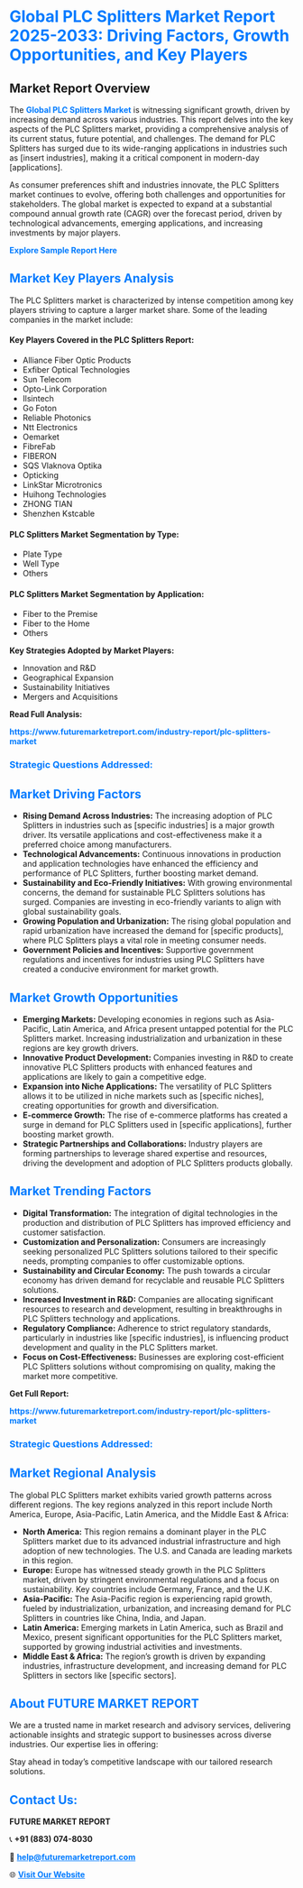 <h1 style="color: #007BFF;">Global PLC Splitters Market Report 2025-2033: Driving Factors, Growth Opportunities, and Key Players</h1>

<section id="overview">
<h2>Market Report Overview</h2>
<p>The <a href="https://www.futuremarketreport.com/industry-report/plc-splitters-market" style="color: #007BFF; text-decoration: none;"><strong>Global PLC Splitters Market</strong></a> is witnessing significant growth, driven by increasing demand across various industries. This report delves into the key aspects of the PLC Splitters market, providing a comprehensive analysis of its current status, future potential, and challenges. The demand for PLC Splitters has surged due to its wide-ranging applications in industries such as [insert industries], making it a critical component in modern-day [applications].</p>
<p>As consumer preferences shift and industries innovate, the PLC Splitters market continues to evolve, offering both challenges and opportunities for stakeholders. The global market is expected to expand at a substantial compound annual growth rate (CAGR) over the forecast period, driven by technological advancements, emerging applications, and increasing investments by major players.</p>
</section>

<section id="overview">
<p><a href="https://www.futuremarketreport.com/request-sample/reportId=53203" style="color: #007BFF; text-decoration: none;"><strong>Explore Sample Report Here</strong></a></p>
</section>

<section id="key-players">
<h2 style="color: #007BFF;">Market Key Players Analysis</h2>
<p>The PLC Splitters market is characterized by intense competition among key players striving to capture a larger market share. Some of the leading companies in the market include:</p>
<h4>Key Players Covered in the PLC Splitters Report:</h4>
<ul><li>Alliance Fiber Optic Products</li><li>Exfiber Optical Technologies</li><li>Sun Telecom</li><li>Opto-Link Corporation</li><li>Ilsintech</li><li>Go Foton</li><li>Reliable Photonics</li><li>Ntt Electronics</li><li>Oemarket</li><li>FibreFab</li><li>FIBERON</li><li>SQS Vlaknova Optika</li><li>Opticking</li><li>LinkStar Microtronics</li><li>Huihong Technologies</li><li>ZHONG TIAN</li><li>Shenzhen Kstcable</li></ul>
<h4>PLC Splitters Market Segmentation by Type:</h4>
<ul><li>Plate Type</li><li>Well Type</li><li>Others</li></ul>

<h4>PLC Splitters Market Segmentation by Application:</h4>
<ul><li>Fiber to the Premise</li><li>Fiber to the Home</li><li>Others</li></ul>
<p><strong>Key Strategies Adopted by Market Players:</strong></p>
<ul>
<li>Innovation and R&D</li>
<li>Geographical Expansion</li>
<li>Sustainability Initiatives</li>
<li>Mergers and Acquisitions</li>
</ul>
</section>

<section>
<p><strong>Read Full Analysis: </strong></p><a href="https://www.futuremarketreport.com/industry-report/plc-splitters-market" style="color: #007BFF; text-decoration: none;"><strong>https://www.futuremarketreport.com/industry-report/plc-splitters-market</strong></a>
<h3 style="color: #007BFF;">Strategic Questions Addressed:</h3>
</section>

<section id="driving-factors">
<h2 style="color: #007BFF;">Market Driving Factors</h2>
<ul>
<li><strong>Rising Demand Across Industries:</strong> The increasing adoption of PLC Splitters in industries such as [specific industries] is a major growth driver. Its versatile applications and cost-effectiveness make it a preferred choice among manufacturers.</li>
<li><strong>Technological Advancements:</strong> Continuous innovations in production and application technologies have enhanced the efficiency and performance of PLC Splitters, further boosting market demand.</li>
<li><strong>Sustainability and Eco-Friendly Initiatives:</strong> With growing environmental concerns, the demand for sustainable PLC Splitters solutions has surged. Companies are investing in eco-friendly variants to align with global sustainability goals.</li>
<li><strong>Growing Population and Urbanization:</strong> The rising global population and rapid urbanization have increased the demand for [specific products], where PLC Splitters plays a vital role in meeting consumer needs.</li>
<li><strong>Government Policies and Incentives:</strong> Supportive government regulations and incentives for industries using PLC Splitters have created a conducive environment for market growth.</li>
</ul>
</section>

<section id="growth-opportunities">
<h2 style="color: #007BFF;">Market Growth Opportunities</h2>
<ul>
<li><strong>Emerging Markets:</strong> Developing economies in regions such as Asia-Pacific, Latin America, and Africa present untapped potential for the PLC Splitters market. Increasing industrialization and urbanization in these regions are key growth drivers.</li>
<li><strong>Innovative Product Development:</strong> Companies investing in R&D to create innovative PLC Splitters products with enhanced features and applications are likely to gain a competitive edge.</li>
<li><strong>Expansion into Niche Applications:</strong> The versatility of PLC Splitters allows it to be utilized in niche markets such as [specific niches], creating opportunities for growth and diversification.</li>
<li><strong>E-commerce Growth:</strong> The rise of e-commerce platforms has created a surge in demand for PLC Splitters used in [specific applications], further boosting market growth.</li>
<li><strong>Strategic Partnerships and Collaborations:</strong> Industry players are forming partnerships to leverage shared expertise and resources, driving the development and adoption of PLC Splitters products globally.</li>
</ul>
</section>

<section id="trending-factors">
<h2 style="color: #007BFF;">Market Trending Factors</h2>
<ul>
<li><strong>Digital Transformation:</strong> The integration of digital technologies in the production and distribution of PLC Splitters has improved efficiency and customer satisfaction.</li>
<li><strong>Customization and Personalization:</strong> Consumers are increasingly seeking personalized PLC Splitters solutions tailored to their specific needs, prompting companies to offer customizable options.</li>
<li><strong>Sustainability and Circular Economy:</strong> The push towards a circular economy has driven demand for recyclable and reusable PLC Splitters solutions.</li>
<li><strong>Increased Investment in R&D:</strong> Companies are allocating significant resources to research and development, resulting in breakthroughs in PLC Splitters technology and applications.</li>
<li><strong>Regulatory Compliance:</strong> Adherence to strict regulatory standards, particularly in industries like [specific industries], is influencing product development and quality in the PLC Splitters market.</li>
<li><strong>Focus on Cost-Effectiveness:</strong> Businesses are exploring cost-efficient PLC Splitters solutions without compromising on quality, making the market more competitive.</li>
</ul>
</section>

<section>
<p><strong>Get Full Report: </strong></p><a href="https://www.futuremarketreport.com/industry-report/plc-splitters-market" style="color: #007BFF; text-decoration: none;"><strong>https://www.futuremarketreport.com/industry-report/plc-splitters-market</strong></a>
<h3 style="color: #007BFF;">Strategic Questions Addressed:</h3>
</section>


<section id="regional-analysis">
<h2 style="color: #007BFF;">Market Regional Analysis</h2>
<p>The global PLC Splitters market exhibits varied growth patterns across different regions. The key regions analyzed in this report include North America, Europe, Asia-Pacific, Latin America, and the Middle East & Africa:</p>
<ul>
<li><strong>North America:</strong> This region remains a dominant player in the PLC Splitters market due to its advanced industrial infrastructure and high adoption of new technologies. The U.S. and Canada are leading markets in this region.</li>
<li><strong>Europe:</strong> Europe has witnessed steady growth in the PLC Splitters market, driven by stringent environmental regulations and a focus on sustainability. Key countries include Germany, France, and the U.K.</li>
<li><strong>Asia-Pacific:</strong> The Asia-Pacific region is experiencing rapid growth, fueled by industrialization, urbanization, and increasing demand for PLC Splitters in countries like China, India, and Japan.</li>
<li><strong>Latin America:</strong> Emerging markets in Latin America, such as Brazil and Mexico, present significant opportunities for the PLC Splitters market, supported by growing industrial activities and investments.</li>
<li><strong>Middle East & Africa:</strong> The region’s growth is driven by expanding industries, infrastructure development, and increasing demand for PLC Splitters in sectors like [specific sectors].</li>
</ul>
</section>

<footer>
<h2 style="color: #007BFF;">About FUTURE MARKET REPORT</h2>
<p>We are a trusted name in market research and advisory services, delivering actionable insights and strategic support to businesses across diverse industries. Our expertise lies in offering:</p>

<p>Stay ahead in today’s competitive landscape with our tailored research solutions.</p>

<h2 style="color: #007BFF;">Contact Us:</h2>
<p><strong>FUTURE MARKET REPORT</strong></p>
<p>📞 <strong>+91 (883) 074-8030</strong></p>
<p>📧 <strong><a href="mailto:help@futuremarketreport.com" style="color: #007BFF;">help@futuremarketreport.com</a></strong></p>
<p>🌐 <strong><a href="https://www.futuremarketreport.com/" style="color: #007BFF;">Visit Our Website</a></strong></p>
</footer>